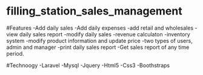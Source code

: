 # filling_station_sales_management
#Features
-Add daily sales 
-Add daily expenses 
-add retail and wholesales
-view daily sales report 
-modify daily sales 
-revenue calculaton 
-inventory system 
-modify product information and update price 
-two types of users, admin and manager 
-print daily sales report 
-Get sales report of any time period.

#Technoogy
-Laravel 
-Mysql 
-Jquery
-Html5 
-Css3 
-Boothstraps